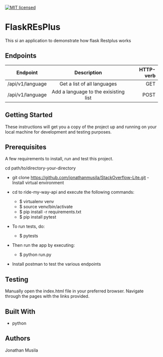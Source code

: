 [![MIT licensed](https://img.shields.io/badge/license-MIT-blue.svg)](https://github.com/jonathanmusila/FlaskREsPlus/blob/master/LICENSE)


# FlaskREsPlus
This si an application to demonstrate how flask Restplus works

## Endpoints

| Endpoint       | Description          |   HTTP-verb  |
| ------------- |:-------------:| -----:| 
| /api/v1/language | Get a list of all languages | GET |
| /api/v1/language  | Add a language to the exisisting list      | POST   |

## Getting Started
These instructions will get you a copy of the project up and running on your local machine for development and testing purposes.

## Prerequisites
A few requirements to install, run and test this project.

cd path/to/directory-your-directory
- git clone https://github.com/jonathanmusila/StackOverflow-Lite.git
 -Install virtual environment 
- cd to ride-my-way-api and execute the following commands:
    
    - $ virtualenv venv 
    - $ source venv/bin/activate
    - $ pip install -r requirements.txt
    - $ pip install pytest
    
- To run tests, do:

    - $ pytests

- Then run the app by executing:
    - $ python run.py
    
- Install postman to test the various endpoints

## Testing
Manually open the index.html file in your preferred browser. Navigate through the pages with the links provided.

## Built With
* python

## Authors
Jonathan Musila
